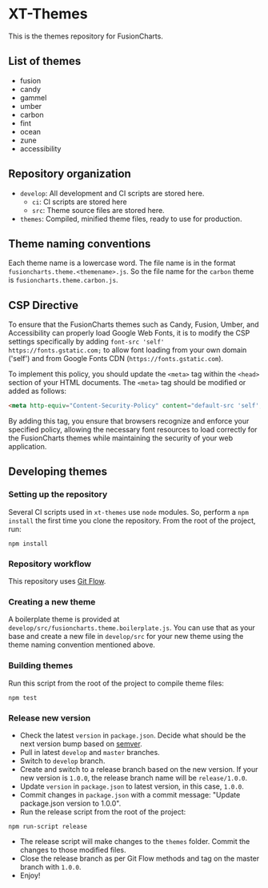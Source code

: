 # XT-Themes

This is the themes repository for FusionCharts.

## List of themes

 - fusion
 - candy
 - gammel
 - umber
 - carbon
 - fint
 - ocean
 - zune
 - accessibility

## Repository organization

- `develop`: All development and CI scripts are stored here.
  - `ci`: CI scripts are stored here
  - `src`: Theme source files are stored here.
- `themes`: Compiled, minified theme files, ready to use for production.

## Theme naming conventions

Each theme name is a lowercase word. The file name is in the format `fusioncharts.theme.<themename>.js`. So the file name for the `carbon` theme is `fusioncharts.theme.carbon.js`.

## CSP Directive

To ensure that the FusionCharts themes such as Candy, Fusion, Umber, and Accessibility can properly load Google Web Fonts, it is to modify the CSP settings specifically by adding `font-src 'self' https://fonts.gstatic.com;` to allow font loading from your own domain ('self') and from Google Fonts CDN (`https://fonts.gstatic.com`).

To implement this policy, you should update the `<meta>` tag within the `<head>` section of your HTML documents. The `<meta>` tag should be modified or added as follows:

```html
<meta http-equiv="Content-Security-Policy" content="default-src 'self'; font-src 'self' https://fonts.gstatic.com;">
```

By adding this tag, you ensure that browsers recognize and enforce your specified policy, allowing the necessary font resources to load correctly for the FusionCharts themes while maintaining the security of your web application.

## Developing themes

### Setting up the repository

Several CI scripts used in `xt-themes` use `node` modules. So, perform a `npm install` the first time you clone the repository. From the root of the project, run:

```shell
npm install
```

### Repository workflow

This repository uses [Git Flow](http://nvie.com/posts/a-successful-git-branching-model/).

### Creating a new theme

A boilerplate theme is provided at `develop/src/fusioncharts.theme.boilerplate.js`. You can use that as your base and create a new file in `develop/src` for your new theme using the theme naming convention mentioned above.

### Building themes

Run this script from the root of the project to compile theme files:

```shell
npm test
```

### Release new version

- Check the latest `version` in `package.json`. Decide what should be the next version bump based on [semver](http://semver.org).
- Pull in latest `develop` and `master` branches.
- Switch to `develop` branch.
- Create and switch to a release branch based on the new version. If your new version is `1.0.0`, the release branch name will be `release/1.0.0`.
- Update `version` in `package.json` to latest version, in this case, `1.0.0`.
- Commit changes in `package.json` with a commit message: "Update package.json version to 1.0.0".
- Run the release script from the root of the project:

```shell
npm run-script release
```

 - The release script will make changes to the `themes` folder. Commit the changes to those modified files.
 - Close the release branch as per Git Flow methods and tag on the master branch with `1.0.0`.
 - Enjoy!
